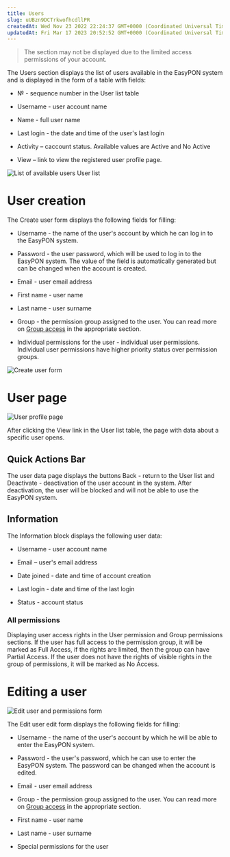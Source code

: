 ```yaml
---
title: Users
slug: uUBzn9DCTrkwofhcdllPR
createdAt: Wed Nov 23 2022 22:24:37 GMT+0000 (Coordinated Universal Time)
updatedAt: Fri Mar 17 2023 20:52:52 GMT+0000 (Coordinated Universal Time)
---
```


> The section may not be displayed due to the limited access permissions of your account.

The Users section displays the list of users available in the EasyPON system and is displayed in the form of a table with fields:   &#x20;

*   № - sequence number in the User list table

*   Username - user account name

*   Name - full user name

*   Last login - the date and time of the user's last login

*   Activity – сaccount status. Available values are Active and No Active

*   View – link to view the registered user profile page.

![List of available users User list](../../assets/hKk5AYTWQHspaMT9YVcIq_image.png)

# User creation

The Create user form displays the following fields for filling:

*   Username - the name of the user's account by which he can log in to the EasyPON system.

*   Password - the user password, which will be used to log in to the EasyPON system. The value of the field is automatically generated but can be changed when the account is created.

*   Email - user email address

*   First name - user name

*   Last name - user surname

*   Group - the permission group assigned to the user. You can read more on [Group access](https://app.archbee.com/docs/TzlFsLikA7TqxqriFHwd8/Im7vwaMN7zMOZSwvWoA5y) in the appropriate section.

*   Individual permissions for the user - individual user permissions. Individual user permissions have higher priority status over permission groups.

![Create user form](../../assets/9iCIyhtazJMDclE2_K18e_image.png)

# User page

![User profile page](../../assets/3PIPCww-r_UfHC6FVvq7W_image.png)

After clicking the View link in the User list table, the page with data about a specific user opens.

## Quick Actions Bar

The user data page displays the buttons Back - return to the User list and Deactivate - deactivation of the user account in the system. After deactivation, the user will be blocked and will not be able to use the EasyPON system.

## Information

The Information block displays the following user data:

*   Username - user account name

*   Email – user's email address

*   Date joined - date and time of account creation

*   Last login - date and time of the last login

*   Status - account status

### All permissions&#x20;

Displaying user access rights in the User permission and Group permissions sections. If the user has full access to the permission group, it will be marked as Full Access, if the rights are limited, then the group can have Partial Access. If the user does not have the rights of visible rights in the group of permissions, it will be marked as No Access.

# Editing a user

![Edit user and permissions form](../../assets/gH9gNPZfNIsFEQqzkr0Hw_image.png)

The Edit user edit form displays the following fields for filling:

*   Username - the name of the user's account by which he will be able to enter the EasyPON system.

*   Password - the user's password, which he can use to enter the EasyPON system. The password can be changed when the account is edited.

*   Email - user email address

*   Group - the permission group assigned to the user. You can read more on [Group access](https://app.archbee.com/docs/TzlFsLikA7TqxqriFHwd8/Im7vwaMN7zMOZSwvWoA5y) in the appropriate section.

*   First name - user name

*   Last name - user surname

*   Special permissions for the user


